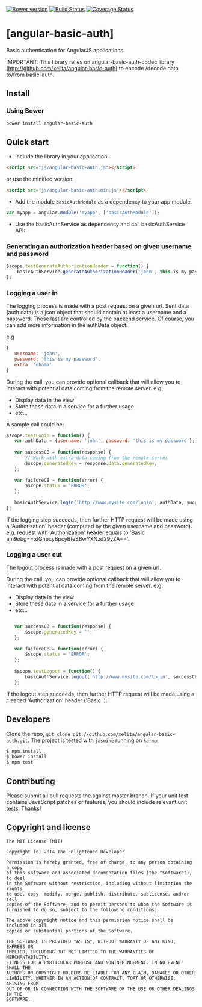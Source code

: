 [![Bower version](https://badge.fury.io/bo/angular-basic-auth.svg)](http://badge.fury.io/bo/angular-basic-auth-codec)
[![Build Status](https://travis-ci.org/xelita/angular-basic-auth.png?branch=master)](https://travis-ci.org/xelita/angular-basic-auth)
[![Coverage Status](https://coveralls.io/repos/xelita/angular-basic-auth/badge.svg)](https://coveralls.io/r/xelita/angular-basic-auth)
# [angular-basic-auth]
  
 Basic authentication for AngularJS applications.
  
 IMPORTANT: This library relies on angular-basic-auth-codec library (http://github.com/xelita/angular-basic-auth) to encode /decode data to/from basic-auth.
  
 ## Install
  
 ### Using Bower
  
 ``` bash
 bower install angular-basic-auth
 ```
  
 ## Quick start
  
 + Include the library in your application.
  
 ```html
 <script src="js/angular-basic-auth.js"></script>
 ```
 or use the minified version:
  
 ```html
 <script src="js/angular-basic-auth.min.js"></script>
 ```
  
 + Add the module `basicAuthModule` as a dependency to your app module:
  
 ```javascript
 var myapp = angular.module('myapp', ['basicAuthModule']);
 ```
  
 + Use the basicAuthService as dependency and call basicAuthService API:
  
 ### Generating an authorization header based on given username and password
  
 ```javascript
 $scope.testGenerateAuthorizationHeader = function() {
     basicAuthService.generateAuthorizationHeader('john', this is my password'); // return 'Basic am9obg==:dGhpcyBpcyBteSBwYXNzd29yZA=='
 };
 ```
  
 ### Logging a user in
  
 The logging process is made with a post request on a given url.
 Sent data (auth data) is a json object that should contain at least a username and a password.
 These last are controlled by the backend service. 
 Of course, you can add more information in the authData object.
 
 e.g
 ```javascript
 {
    username: 'john',
    password: 'this is my password',
    extra: 'obama'
 }
 ```
 
 During the call, you can provide optional callback that will allow you to interact with potential data coming from the remote server.
 e.g.
 - Display data in the view
 - Store these data in a service for a further usage
 - etc...
 
 A sample call could be:
 
 ```javascript
 $scope.testLogin = function() {
    var authData = {username: 'john', password: 'this is my password'};
    
    var successCB = function(response) {
        // Work with extra data coming from the remote server
        $scope.generatedKey = response.data.generatedKey;
    };
    
    var failureCB = function(error) {
        $scope.status = 'ERROR';
    };
    
    basicAuthService.login('http://www.mysite.com/login', authData, successCB, failureCB);
 };
 ```
  
 If the logging step succeeds, then further HTTP request will be made using a 'Authorization' header (computed by the given username and password).
 e.g. request with 'Authorization' header equals to 'Basic am9obg==:dGhpcyBpcyBteSBwYXNzd29yZA=='.
  
 ### Logging a user out
  
 The logout process is made with a post request on a given url.
 
 During the call, you can provide optional callback that will allow you to interact with potential data coming from the remote server.
 e.g.
 - Display data in the view
 - Store these data in a service for a further usage
 - etc...

 ```javascript

    var successCB = function(response) {
        $scope.generatedKey = '';
    };
    
    var failureCB = function(error) {
        $scope.status = 'ERROR';
    };
     
    $scope.testLogout = function() {
        basicAuthService.logout('http://www.mysite.com/login', successCB, failureCB);
    };
 ```
 
 If the logout step succeeds, then further HTTP request will be made using a cleaned 'Authorization' header ('Basic ').  
  
## Developers

Clone the repo, `git clone git://github.com/xelita/angular-basic-auth.git`.
The project is tested with `jasmine` running on `karma`.

>
``` bash
$ npm install
$ bower install
$ npm test
```

## Contributing

Please submit all pull requests the against master branch. If your unit test contains JavaScript patches or features, you should include relevant unit tests. Thanks!

## Copyright and license

    The MIT License (MIT)

    Copyright (c) 2014 The Enlightened Developer

    Permission is hereby granted, free of charge, to any person obtaining a copy
    of this software and associated documentation files (the "Software"), to deal
    in the Software without restriction, including without limitation the rights
    to use, copy, modify, merge, publish, distribute, sublicense, and/or sell
    copies of the Software, and to permit persons to whom the Software is
    furnished to do so, subject to the following conditions:

    The above copyright notice and this permission notice shall be included in all
    copies or substantial portions of the Software.

    THE SOFTWARE IS PROVIDED "AS IS", WITHOUT WARRANTY OF ANY KIND, EXPRESS OR
    IMPLIED, INCLUDING BUT NOT LIMITED TO THE WARRANTIES OF MERCHANTABILITY,
    FITNESS FOR A PARTICULAR PURPOSE AND NONINFRINGEMENT. IN NO EVENT SHALL THE
    AUTHORS OR COPYRIGHT HOLDERS BE LIABLE FOR ANY CLAIM, DAMAGES OR OTHER
    LIABILITY, WHETHER IN AN ACTION OF CONTRACT, TORT OR OTHERWISE, ARISING FROM,
    OUT OF OR IN CONNECTION WITH THE SOFTWARE OR THE USE OR OTHER DEALINGS IN THE
    SOFTWARE.

